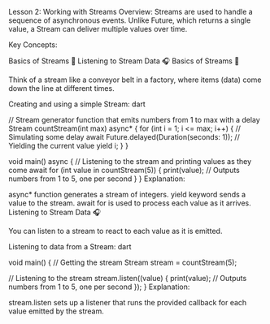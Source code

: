 Lesson 2: Working with Streams
Overview: Streams are used to handle a sequence of asynchronous events. Unlike Future, which returns a single value, a Stream can deliver multiple values over time.

Key Concepts:

Basics of Streams 📡
Listening to Stream Data 🎧
Basics of Streams 📡

Think of a stream like a conveyor belt in a factory, where items (data) come down the line at different times.

Creating and using a simple Stream:
dart

// Stream generator function that emits numbers from 1 to max with a delay
Stream<int> countStream(int max) async* {
  for (int i = 1; i <= max; i++) {
    // Simulating some delay
    await Future.delayed(Duration(seconds: 1));
    // Yielding the current value
    yield i;
  }
}

void main() async {
  // Listening to the stream and printing values as they come
  await for (int value in countStream(5)) {
    print(value); // Outputs numbers from 1 to 5, one per second
  }
}
Explanation:

async* function generates a stream of integers.
yield keyword sends a value to the stream.
await for is used to process each value as it arrives.
Listening to Stream Data 🎧

You can listen to a stream to react to each value as it is emitted.

Listening to data from a Stream:
dart

void main() {
  // Getting the stream
  Stream<int> stream = countStream(5);

  // Listening to the stream
  stream.listen((value) {
    print(value); // Outputs numbers from 1 to 5, one per second
  });
}
Explanation:

stream.listen sets up a listener that runs the provided callback for each value emitted by the stream.